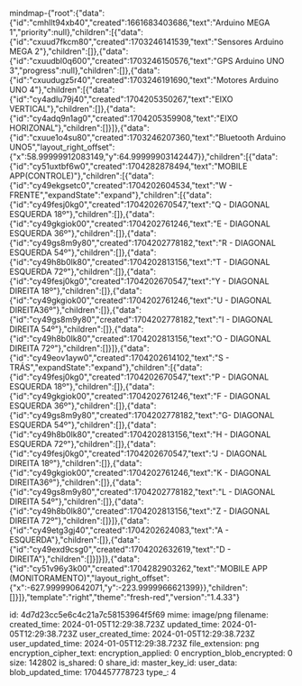 mindmap-{"root":{"data":{"id":"cmhllt94xb40","created":1661683403686,"text":"Arduino MEGA 1","priority":null},"children":[{"data":{"id":"cxuud7fkcm80","created":1703246141539,"text":"Sensores Arduino MEGA 2"},"children":[]},{"data":{"id":"cxuudbl0q600","created":1703246150576,"text":"GPS Arduino UNO 3","progress":null},"children":[]},{"data":{"id":"cxuudugz5r40","created":1703246191690,"text":"Motores Arduino UNO 4"},"children":[{"data":{"id":"cy4adlu79j40","created":1704205350267,"text":"EIXO VERTICAL"},"children":[]},{"data":{"id":"cy4adq9n1ag0","created":1704205359908,"text":"EIXO HORIZONAL"},"children":[]}]},{"data":{"id":"cxuue1o4su80","created":1703246207360,"text":"Bluetooth Arduino UNO5","layout_right_offset":{"x":58.99999912083149,"y":64.99999903142447}},"children":[{"data":{"id":"cy51uxtbf6w0","created":1704282878494,"text":"MOBILE APP(CONTROLE)"},"children":[{"data":{"id":"cy49ekgsetc0","created":1704202604534,"text":"W - FRENTE","expandState":"expand"},"children":[{"data":{"id":"cy49fesj0kg0","created":1704202670547,"text":"Q - DIAGONAL ESQUERDA 18º"},"children":[]},{"data":{"id":"cy49gkgiok00","created":1704202761246,"text":"E - DIAGONAL ESQUERDA 36º"},"children":[]},{"data":{"id":"cy49gs8m9y80","created":1704202778182,"text":"R - DIAGONAL ESQUERDA 54º"},"children":[]},{"data":{"id":"cy49h8b0lk80","created":1704202813156,"text":"T - DIAGONAL ESQUERDA 72º"},"children":[]},{"data":{"id":"cy49fesj0kg0","created":1704202670547,"text":"Y - DIAGONAL DIREITA 18º"},"children":[]},{"data":{"id":"cy49gkgiok00","created":1704202761246,"text":"U - DIAGONAL DIREITA36º"},"children":[]},{"data":{"id":"cy49gs8m9y80","created":1704202778182,"text":"I - DIAGONAL DIREITA 54º"},"children":[]},{"data":{"id":"cy49h8b0lk80","created":1704202813156,"text":"O - DIAGONAL DIREITA 72º"},"children":[]}]},{"data":{"id":"cy49eov1ayw0","created":1704202614102,"text":"S - TRÁS","expandState":"expand"},"children":[{"data":{"id":"cy49fesj0kg0","created":1704202670547,"text":"P - DIAGONAL ESQUERDA 18º"},"children":[]},{"data":{"id":"cy49gkgiok00","created":1704202761246,"text":"F - DIAGONAL ESQUERDA 36º"},"children":[]},{"data":{"id":"cy49gs8m9y80","created":1704202778182,"text":"G- DIAGONAL ESQUERDA 54º"},"children":[]},{"data":{"id":"cy49h8b0lk80","created":1704202813156,"text":"H - DIAGONAL ESQUERDA 72º"},"children":[]},{"data":{"id":"cy49fesj0kg0","created":1704202670547,"text":"J - DIAGONAL DIREITA 18º"},"children":[]},{"data":{"id":"cy49gkgiok00","created":1704202761246,"text":"K - DIAGONAL DIREITA36º"},"children":[]},{"data":{"id":"cy49gs8m9y80","created":1704202778182,"text":"L - DIAGONAL DIREITA 54º"},"children":[]},{"data":{"id":"cy49h8b0lk80","created":1704202813156,"text":"Z - DIAGONAL DIREITA 72º"},"children":[]}]},{"data":{"id":"cy49etg3gj40","created":1704202624083,"text":"A - ESQUERDA"},"children":[]},{"data":{"id":"cy49exd9csg0","created":1704202632619,"text":"D - DIREITA"},"children":[]}]}]},{"data":{"id":"cy51v96y3k00","created":1704282903262,"text":"MOBILE APP (MONITORAMENTO)","layout_right_offset":{"x":-627.999990642071,"y":-223.9999966621399}},"children":[]}]},"template":"right","theme":"fresh-red","version":"1.4.33"}

id: 4d7d23cc5e6c4c21a7c58153964f5f69
mime: image/png
filename: 
created_time: 2024-01-05T12:29:38.723Z
updated_time: 2024-01-05T12:29:38.723Z
user_created_time: 2024-01-05T12:29:38.723Z
user_updated_time: 2024-01-05T12:29:38.723Z
file_extension: png
encryption_cipher_text: 
encryption_applied: 0
encryption_blob_encrypted: 0
size: 142802
is_shared: 0
share_id: 
master_key_id: 
user_data: 
blob_updated_time: 1704457778723
type_: 4